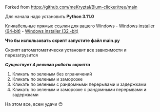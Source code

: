 Forked from https://github.com/meKryztal/Blum-clicker/tree/main

Для начала надо установить **Python 3.11.0**

Кликабельные прямые ссылки для вашего Windows
    - [Windows installer (64-bit)](https://www.python.org/ftp/python/3.11.0/python-3.11.0-amd64.exe)
    - [Windows installer (32 -bit)](https://www.python.org/ftp/python/3.11.0/python-3.11.0.exe)

**Что бы использовать скрипт запустите файл main.py**

Скрипт автоматоматически установит все зависимости и перезагрузится

***Существует 4 режима работы скрипта***

1. Кликать по зеленым без ограничений
2. Кликать по зеленым и заморозке
3. Кликать по зеленым с рандомными перерывами и задержками
4. Кликать по зеленым и заморозке с рандомными перерывами и задержками

На этом все, всем удачи :blush:
